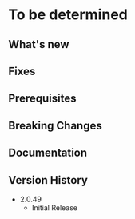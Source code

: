 # To be determined

## What's new

## Fixes

## Prerequisites

## Breaking Changes

## Documentation

## Version History
- 2.0.49
	- Initial Release